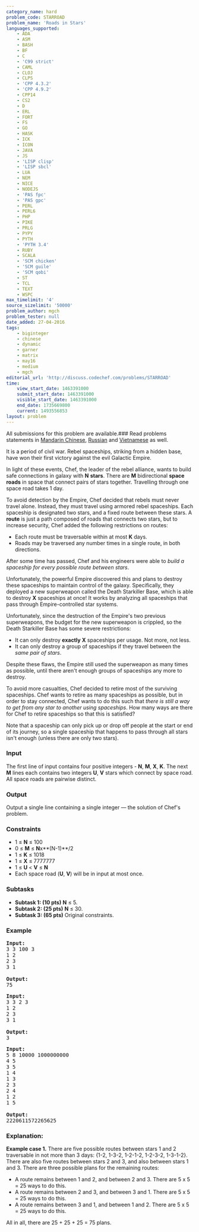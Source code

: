 ```yaml
---
category_name: hard
problem_code: STARROAD
problem_name: 'Roads in Stars'
languages_supported:
    - ADA
    - ASM
    - BASH
    - BF
    - C
    - 'C99 strict'
    - CAML
    - CLOJ
    - CLPS
    - 'CPP 4.3.2'
    - 'CPP 4.9.2'
    - CPP14
    - CS2
    - D
    - ERL
    - FORT
    - FS
    - GO
    - HASK
    - ICK
    - ICON
    - JAVA
    - JS
    - 'LISP clisp'
    - 'LISP sbcl'
    - LUA
    - NEM
    - NICE
    - NODEJS
    - 'PAS fpc'
    - 'PAS gpc'
    - PERL
    - PERL6
    - PHP
    - PIKE
    - PRLG
    - PYPY
    - PYTH
    - 'PYTH 3.4'
    - RUBY
    - SCALA
    - 'SCM chicken'
    - 'SCM guile'
    - 'SCM qobi'
    - ST
    - TCL
    - TEXT
    - WSPC
max_timelimit: '4'
source_sizelimit: '50000'
problem_author: mgch
problem_tester: null
date_added: 27-04-2016
tags:
    - biginteger
    - chinese
    - dynamic
    - garner
    - matrix
    - may16
    - medium
    - mgch
editorial_url: 'http://discuss.codechef.com/problems/STARROAD'
time:
    view_start_date: 1463391000
    submit_start_date: 1463391000
    visible_start_date: 1463391000
    end_date: 1735669800
    current: 1493556853
layout: problem
---
```

All submissions for this problem are available.###  Read problems statements in [Mandarin Chinese](http://www.codechef.com/download/translated/MAY16/mandarin/STARROAD.pdf), [Russian](http://www.codechef.com/download/translated/MAY16/russian/STARROAD.pdf) and [Vietnamese](http://www.codechef.com/download/translated/MAY16/vietnamese/STARROAD.pdf) as well.

It is a period of civil war. Rebel spaceships, striking from a hidden base, have won their first victory against the evil Galactic Empire.

In light of these events, Chef, the leader of the rebel alliance, wants to build safe connections in galaxy with **N** **stars**. There are **M** bidirectional **space roads** in space that connect pairs of stars together. Travelling through one space road takes 1 day.

To avoid detection by the Empire, Chef decided that rebels must never travel alone. Instead, they must travel using armored rebel spaceships. Each spaceship is designated two stars, and a fixed route between these stars. A **route** is just a path composed of roads that connects two stars, but to increase security, Chef added the following restrictions on routes:

- Each route must be traversable within at most **K** days.
- Roads may be traversed any number times in a single route, in both directions.

After some time has passed, Chef and his engineers were able to *build a spaceship for every possible route between stars*.

Unfortunately, the powerful Empire discovered this and plans to destroy these spaceships to maintain control of the galaxy. Specifically, they deployed a new superweapon called the Death Starkiller Base, which is able to destroy **X** spaceships at once! It works by analyzing all spaceships that pass through Empire-controlled star systems.

Unfortunately, since the destruction of the Empire's two previous superweapons, the budget for the new superweapon is crippled, so the Death Starkiller Base has some severe restrictions:

- It can only destroy **exactly** **X** spaceships per usage. Not more, not less.
- It can only destroy a group of spaceships if they travel between the *same pair of stars*.

Despite these flaws, the Empire still used the superweapon as many times as possible, until there aren't enough groups of spaceships any more to destroy.

To avoid more casualties, Chef decided to retire most of the surviving spaceships. Chef wants to retire as many spaceships as possible, but in order to stay connected, Chef wants to do this such that *there is still a way to get from any star to another using spaceships*. How many ways are there for Chef to retire spaceships so that this is satisfied?

Note that a spaceship can only pick up or drop off people at the start or end of its journey, so a single spaceship that happens to pass through all stars isn't enough (unless there are only two stars).

### Input

The first line of input contains four positive integers - **N**, **M**, **X**, **K**. The next **M** lines each contains two integers **U**, **V** stars which connect by space road. All space roads are pairwise distinct.

### Output

Output a single line containing a single integer — the solution of Chef's problem.

### Constraints

- 1 ≤ **N** ≤ 100
- 0 ≤ **M** ≤ **N**x**(N-1)**/2
- 1 ≤ **K** ≤ 1018
- 1 ≤ **X** ≤ 7777777
- 1 ≤ **U** < **V** ≤ **N**
- Each space road (**U**, **V**) will be in input at most once.

### Subtasks

- **Subtask 1: (10 pts)** **N** ≤ 5.
- **Subtask 2: (25 pts)** **N** ≤ 30.
- **Subtask 3: (65 pts)** Original constraints.

### Example

<pre>
<b>Input:</b>
<tt>3 3 100 3
1 2
2 3
3 1
</tt>
<b>Output:</b>
<tt>75</tt>
</pre>
<pre>
<b>Input:</b>
<tt>3 3 2 3
1 2
2 3
3 1
</tt>
<b>Output:</b>
<tt>3</tt>
</pre>
<pre>
<b>Input:</b>
<tt>5 8 10000 1000000000
4 5
3 5
1 4
1 3
2 3
2 4
1 2
1 5
</tt>
<b>Output:</b>
<tt>2220611572265625</tt>
</pre>
### Explanation:

**Example case 1.** There are five possible routes between stars 1 and 2 traversable in not more than 3 days: {1-2, 1-3-2, 1-2-1-2, 1-2-3-2, 1-3-1-2}. There are also five routes between stars 2 and 3, and also between stars 1 and 3. There are three possible plans for the remaining routes:

- A route remains between 1 and 2, and between 2 and 3. There are 5 x 5 = 25 ways to do this.
- A route remains between 2 and 3, and between 3 and 1. There are 5 x 5 = 25 ways to do this.
- A route remains between 3 and 1, and between 1 and 2. There are 5 x 5 = 25 ways to do this.

All in all, there are 25 + 25 + 25 = 75 plans.
